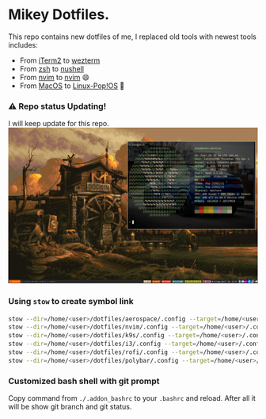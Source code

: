 # Mikey Dotfiles.
This repo contains new dotfiles of me, I replaced old tools with newest tools includes:
- From [iTerm2]() to [wezterm]()
- From [zsh]() to [nushell]()
- From [nvim]() to [nvim]() :smile:
- From [MacOS]() to [Linux-Pop!OS]() :rocket:

### :warning: Repo status Updating!
I will keep update for this repo.
![desktop](./assets/desktop.png)

### Using `stow` to create symbol link

```bash
stow --dir=/home/<user>/dotfiles/aerospace/.config --target=/home/<user>/.config .
stow --dir=/home/<user>/dotfiles/nvim/.config --target=/home/<user>/.config .
stow --dir=/home/<user>/dotfiles/k9s/.config --target=/home/<user>/.config .
stow --dir=/home/<user>/dotfiles/i3/.config --target=/home/<user>/.config .
stow --dir=/home/<user>/dotfiles/rofi/.config --target=/home/<user>/.config .
stow --dir=/home/<user>/dotfiles/polybar/.config --target=/home/<user>/.config .
```

### Customized bash shell with git prompt
Copy command from `./.addon_bashrc` to your `.bashrc` and reload.
After all it will be show git branch and git status.
